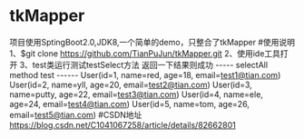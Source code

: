 # tkMapper
项目使用SptingBoot2.0,JDK8,一个简单的demo，只整合了tkMapper
#使用说明
1、$git clone https://github.com/TianPuJun/tkMapper.git
2、使用ide工具打开
3、test类运行测试testSelect方法
      返回一下结果则成功
    ----- selectAll method test ------
      User(id=1, name=red, age=18, email=test1@tian.com)
      User(id=2, name=yll, age=20, email=test2@tian.com)
      User(id=3, name=putty, age=22, email=test3@tian.com)
      User(id=4, name=ele, age=24, email=test4@tian.com)
      User(id=5, name=tom, age=26, email=test5@tian.com)
#CSDN地址
https://blog.csdn.net/C1041067258/article/details/82662801
